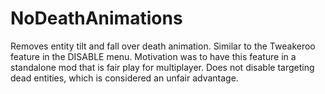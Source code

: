 # NoDeathAnimations
Removes entity tilt and fall over death animation. Similar to the Tweakeroo feature in the DISABLE menu. Motivation was to have this feature in a standalone mod that is fair play for multiplayer. Does not disable targeting dead entities, which is considered an unfair advantage.
